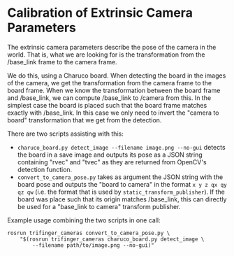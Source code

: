 Calibration of Extrinsic Camera Parameters
==========================================

The extrinsic camera parameters describe the pose of the camera in the world.
That is, what we are looking for is the transformation from the /base_link
frame to the camera frame.

We do this, using a Charuco board.  When detecting the board in the images of
the camera, we get the transformation from the camera frame to the board frame.
When we know the transformation between the board frame and /base_link, we can
compute /base_link to /camera from this.
In the simplest case the board is placed such that the board frame matches
exactly with /base_link.  In this case we only need to invert the "camera to
board" transformation that we get from the detection.

There are two scripts assisting with this:

- `charuco_board.py detect_image --filename image.png --no-gui` detects the
  board in a save image and outputs its pose as a JSON string containing "rvec"
  and "tvec" as they are returned from OpenCV's detection function.
- `convert_to_camera_pose.py` takes as argument the JSON string with the board
  pose and outputs the "board to camera" in the format `x y z qx qy qz qw`
  (i.e. the format that is used by `static_transform_publisher`).  If the board
  was place such that its origin matches /base_link, this can directly be used
  for a "base_link to camera" transform publisher.

Example usage combining the two scripts in one call:

    rosrun trifinger_cameras convert_to_camera_pose.py \
        "$(rosrun trifinger_cameras charuco_board.py detect_image \
            --filename path/to/image.png --no-gui)"
